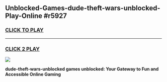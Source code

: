 
## Unblocked-Games-dude-theft-wars-unblocked-Play-Online #r5927
<h3>
<a href="https://news.freeplayer.one?title=dude-theft-wars-unblocked&ref=3">CLICK TO PLAY</a></h3>
<hr>

<h3>
<a href="https://news.freeplayer.one?title=dude-theft-wars-unblocked&ref=3">CLICK 2 PLAY</a>
  
</h3>

<a href="https://news.freeplayer.one?title=dude-theft-wars-unblocked&ref=3"><img src="https://clearcache.store/games.png"></a>


**dude-theft-wars-unblocked games unblocked: Your Gateway to Fun and Accessible Online Gaming**

